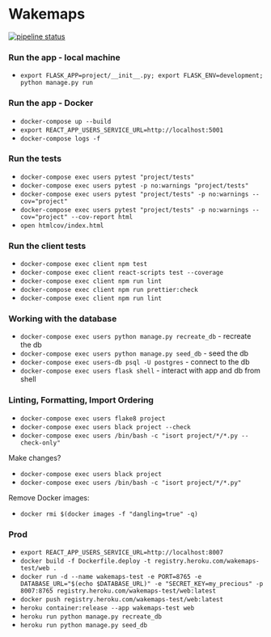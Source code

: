 # Wakemaps

[![pipeline status](https://gitlab.com/nicholaspretorius/wakemaps-test/badges/master/pipeline.svg)](https://gitlab.com/nicholaspretorius/wakemaps-test/commits/master)

### Run the app - local machine

* `export FLASK_APP=project/__init__.py; export FLASK_ENV=development; python manage.py run`

### Run the app - Docker

* `docker-compose up --build`
* `export REACT_APP_USERS_SERVICE_URL=http://localhost:5001`
* `docker-compose logs -f`

### Run the tests

* `docker-compose exec users pytest "project/tests"`
* `docker-compose exec users pytest -p no:warnings "project/tests"`
* `docker-compose exec users pytest "project/tests" -p no:warnings --cov="project"`
* `docker-compose exec users pytest "project/tests" -p no:warnings --cov="project" --cov-report html`
* `open htmlcov/index.html`

### Run the client tests

* `docker-compose exec client npm test`
* `docker-compose exec client react-scripts test --coverage`
* `docker-compose exec client npm run lint`
* `docker-compose exec client npm run prettier:check`
* `docker-compose exec client npm run lint`

### Working with the database

* `docker-compose exec users python manage.py recreate_db` - recreate the db
* `docker-compose exec users python manage.py seed_db` - seed the db
* `docker-compose exec users-db psql -U postgres` - connect to the db
* `docker-compose exec users flask shell` - interact with app and db from shell

### Linting, Formatting, Import Ordering

* `docker-compose exec users flake8 project`
* `docker-compose exec users black project --check`
* `docker-compose exec users /bin/bash -c "isort project/*/*.py --check-only"`

Make changes? 

* `docker-compose exec users black project`
* `docker-compose exec users /bin/bash -c "isort project/*/*.py"`

Remove <none> Docker images: 

* `docker rmi $(docker images -f "dangling=true" -q)`


### Prod

* `export REACT_APP_USERS_SERVICE_URL=http://localhost:8007`
* `docker build -f Dockerfile.deploy -t registry.heroku.com/wakemaps-test/web .`
* `docker run -d --name wakemaps-test -e PORT=8765 -e DATABASE_URL="$(echo $DATABASE_URL)" -e "SECRET_KEY=my_precious" -p 8007:8765 registry.heroku.com/wakemaps-test/web:latest`
* `docker push registry.heroku.com/wakemaps-test/web:latest`
* `heroku container:release --app wakemaps-test web`
* `heroku run python manage.py recreate_db`
* `heroku run python manage.py seed_db`
